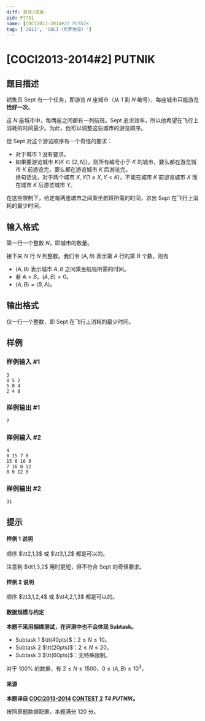 ```yaml
---
diff: 普及/提高-
pid: P7751
name: [COCI2013-2014#2] PUTNIK
tag: ['2013', 'COCI（克罗地亚）']
---
```

# [COCI2013-2014#2] PUTNIK
## 题目描述

销售员 Sept 有一个任务，即游览 $N$ 座城市（从 $1$ 到 $N$ 编号），每座城市只能游览**恰好一次**。

这 $N$ 座城市中，每两座之间都有一列航班。Sept 追求效率，所以他希望在飞行上消耗的时间最少。为此，他可以调整这些城市的游览顺序。

但 Sept 对这个游览顺序有一个奇怪的要求：

- 对于城市 $1$ 没有要求。
- 如果要游览城市 $K(K\in[2,N])$，则所有编号小于 $K$ 的城市，要么都在游览城市 $K$ 前游览完，要么都在游览城市 $K$ 后游览完。\
  换句话说，对于两个城市 $X,Y(1\le X,Y< K)$，不能在城市 $K$ 前游览城市 $X$ 而在城市 $K$ 后游览城市 $Y$。

在这些限制下，给定每两座城市之间乘坐航班所需的时间，求出 Sept 在飞行上消耗的最少时间。
## 输入格式

第一行一个整数 $N$，即城市的数量。

接下来 $N$ 行 $N$ 列整数。我们令 $(A,B)$ 表示第 $A$ 行的第 $B$ 个数，则有

- $(A,B)$ 表示城市 $A,B$ 之间乘坐航班所需的时间。
- 若 $A=B$，$(A,B)=0$。
- $(A,B)=(B,A)$。
## 输出格式

仅一行一个整数，即 Sept 在飞行上消耗的最少时间。
## 样例

### 样例输入 #1
```
3 
0 5 2 
5 0 4 
2 4 0
```
### 样例输出 #1
```
7
```
### 样例输入 #2
```
4 
0 15 7 8 
15 0 16 9 
7 16 0 12 
8 9 12 0
```
### 样例输出 #2
```
31
```
## 提示

#### 样例 1 说明

顺序 $\tt2,1,3$ 或 $\tt3,1,2$ 都是可以的。

注意到 $\tt1,3,2$ 用时更短，但不符合 Sept 的奇怪要求。

#### 样例 2 说明

顺序 $\tt3,1,2,4$ 或 $\tt4,2,1,3$ 都是可以的。

#### 数据规模与约定

**本题不采用捆绑测试，在评测中也不会体现 Subtask。**

- Subtask 1 $\tt(40pts)$：$2\le N\le 10$。
- Subtask 2 $\tt(20pts)$：$2\le N\le 20$。
- Subtask 3 $\tt(60pts)$：无特殊限制。

对于 $100\%$ 的数据，有 $2\le N\le 1500$，$0\le (A,B)\le 10^3$。

#### 来源

**本题译自 [COCI2013-2014](https://hsin.hr/coci/archive/2013_2014/) [CONTEST 2](https://hsin.hr/coci/archive/2013_2014/contest2_tasks.pdf) _T4 PUTNIK_。**

按照原题数据配置，本题满分 $120$ 分。
